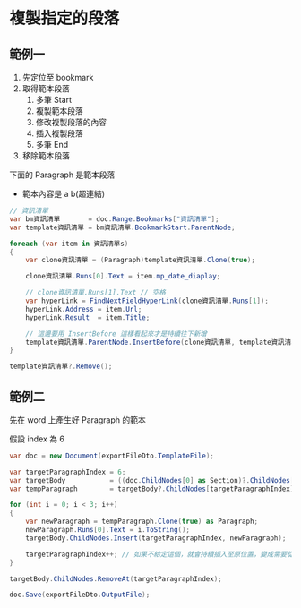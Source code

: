 # 複製指定的段落

## 範例一

1. 先定位至 bookmark
1. 取得範本段落
    1. 多筆 Start
    1. 複製範本段落
    1. 修改複製段落的內容
    1. 插入複製段落
    1. 多筆 End
1. 移除範本段落

下面的 Paragraph 是範本段落

-   範本內容是 a b(超連結)

```cs
// 資訊清單
var bm資訊清單       = doc.Range.Bookmarks["資訊清單"];
var template資訊清單 = bm資訊清單.BookmarkStart.ParentNode;

foreach (var item in 資訊清單s)
{
    var clone資訊清單 = (Paragraph)template資訊清單.Clone(true);

    clone資訊清單.Runs[0].Text = item.mp_date_diaplay;

    // clone資訊清單.Runs[1].Text // 空格
    var hyperLink = FindNextFieldHyperLink(clone資訊清單.Runs[1]);
    hyperLink.Address = item.Url;
    hyperLink.Result  = item.Title;

    // 這邊要用 InsertBefore 這樣看起來才是持續往下新增
    template資訊清單.ParentNode.InsertBefore(clone資訊清單, template資訊清單);
}

template資訊清單?.Remove();
```

## 範例二

先在 word 上產生好 Paragraph 的範本

假設 index 為 6

```csharp
var doc = new Document(exportFileDto.TemplateFile);

var targetParagraphIndex = 6;
var targetBody           = ((doc.ChildNodes[0] as Section)?.ChildNodes[0] as Body);
var tempParagraph        = targetBody?.ChildNodes[targetParagraphIndex] as Paragraph;

for (int i = 0; i < 3; i++)
{
    var newParagraph = tempParagraph.Clone(true) as Paragraph;
    newParagraph.Runs[0].Text = i.ToString();
    targetBody.ChildNodes.Insert(targetParagraphIndex, newParagraph);

    targetParagraphIndex++; // 如果不給定這個，就會持續插入至原位置，變成需要從下往上處理
}

targetBody.ChildNodes.RemoveAt(targetParagraphIndex);

doc.Save(exportFileDto.OutputFile);
```
